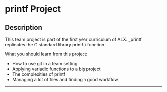 # printf Project

## Description
This team project is part of the first year curriculum of ALX.
_printf replicates the C standard library printf() function.

What you should learn from this project:

* How to use git in a team setting
* Applying variadic functions to a big project
* The complexities of printf
* Managing a lot of files and finding a good workflow

---

